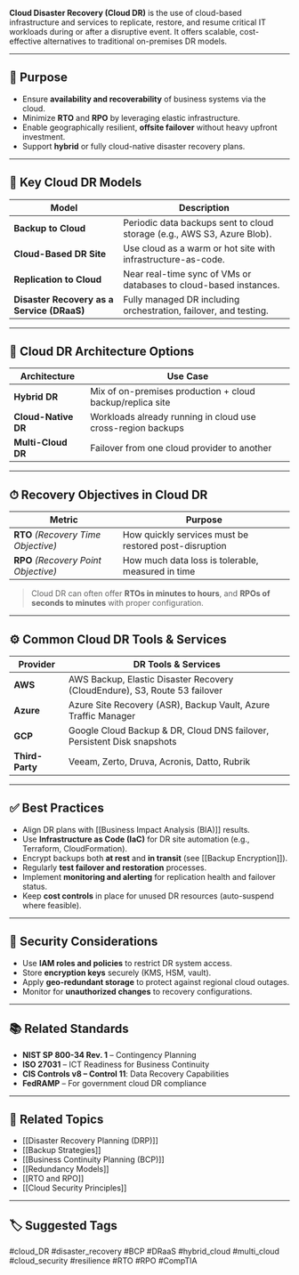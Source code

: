 **Cloud Disaster Recovery (Cloud DR)** is the use of cloud-based infrastructure and services to replicate, restore, and resume critical IT workloads during or after a disruptive event. It offers scalable, cost-effective alternatives to traditional on-premises DR models.

---

## 🎯 Purpose

- Ensure **availability and recoverability** of business systems via the cloud.
- Minimize **RTO** and **RPO** by leveraging elastic infrastructure.
- Enable geographically resilient, **offsite failover** without heavy upfront investment.
- Support **hybrid** or fully cloud-native disaster recovery plans.

---

## 🧱 Key Cloud DR Models

| Model                  | Description                                                                 |
|------------------------|-----------------------------------------------------------------------------|
| **Backup to Cloud**     | Periodic data backups sent to cloud storage (e.g., AWS S3, Azure Blob).     |
| **Cloud-Based DR Site** | Use cloud as a warm or hot site with infrastructure-as-code.                |
| **Replication to Cloud**| Near real-time sync of VMs or databases to cloud-based instances.           |
| **Disaster Recovery as a Service (DRaaS)** | Fully managed DR including orchestration, failover, and testing. |

---

## 🔁 Cloud DR Architecture Options

| Architecture        | Use Case                                                    |
|---------------------|-------------------------------------------------------------|
| **Hybrid DR**        | Mix of on-premises production + cloud backup/replica site   |
| **Cloud-Native DR**  | Workloads already running in cloud use cross-region backups |
| **Multi-Cloud DR**   | Failover from one cloud provider to another                 |

---

## ⏱ Recovery Objectives in Cloud DR

| Metric | Purpose |
|--------|---------|
| **RTO** *(Recovery Time Objective)* | How quickly services must be restored post-disruption |
| **RPO** *(Recovery Point Objective)* | How much data loss is tolerable, measured in time     |

> Cloud DR can often offer **RTOs in minutes to hours**, and **RPOs of seconds to minutes** with proper configuration.

---

## ⚙️ Common Cloud DR Tools & Services

| Provider    | DR Tools & Services                                                      |
|-------------|---------------------------------------------------------------------------|
| **AWS**      | AWS Backup, Elastic Disaster Recovery (CloudEndure), S3, Route 53 failover |
| **Azure**    | Azure Site Recovery (ASR), Backup Vault, Azure Traffic Manager            |
| **GCP**      | Google Cloud Backup & DR, Cloud DNS failover, Persistent Disk snapshots   |
| **Third-Party** | Veeam, Zerto, Druva, Acronis, Datto, Rubrik                             |

---

## ✅ Best Practices

- Align DR plans with [[Business Impact Analysis (BIA)]] results.
- Use **Infrastructure as Code (IaC)** for DR site automation (e.g., Terraform, CloudFormation).
- Encrypt backups both **at rest** and **in transit** (see [[Backup Encryption]]).
- Regularly **test failover and restoration** processes.
- Implement **monitoring and alerting** for replication health and failover status.
- Keep **cost controls** in place for unused DR resources (auto-suspend where feasible).

---

## 🔐 Security Considerations

- Use **IAM roles and policies** to restrict DR system access.
- Store **encryption keys** securely (KMS, HSM, vault).
- Apply **geo-redundant storage** to protect against regional cloud outages.
- Monitor for **unauthorized changes** to recovery configurations.

---

## 📚 Related Standards

- **NIST SP 800-34 Rev. 1** – Contingency Planning  
- **ISO 27031** – ICT Readiness for Business Continuity  
- **CIS Controls v8 – Control 11**: Data Recovery Capabilities  
- **FedRAMP** – For government cloud DR compliance

---

## 🧩 Related Topics

- [[Disaster Recovery Planning (DRP)]]
- [[Backup Strategies]]
- [[Business Continuity Planning (BCP)]]
- [[Redundancy Models]]
- [[RTO and RPO]]
- [[Cloud Security Principles]]

---

## 🏷 Suggested Tags

#cloud_DR #disaster_recovery #BCP #DRaaS #hybrid_cloud #multi_cloud #cloud_security #resilience #RTO #RPO #CompTIA
